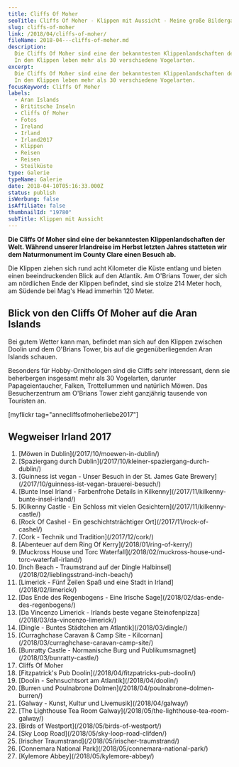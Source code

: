 ```yaml
---
title: Cliffs Of Moher
seoTitle: Cliffs Of Moher - Klippen mit Aussicht - Meine große Bildergalerie
slug: cliffs-of-moher
link: /2018/04/cliffs-of-moher/
fileName: 2018-04---cliffs-of-moher.md
description:
  Die Cliffs Of Moher sind eine der bekanntesten Klippenlandschaften der Welt.
  In den Klippen leben mehr als 30 verschiedene Vogelarten.
excerpt:
  Die Cliffs Of Moher sind eine der bekanntesten Klippenlandschaften der Welt.
  In den Klippen leben mehr als 30 verschiedene Vogelarten.
focusKeyword: Cliffs Of Moher
labels:
  - Aran Islands
  - Brititsche Inseln
  - Cliffs Of Moher
  - Fotos
  - Ireland
  - Irland
  - Irland2017
  - Klippen
  - Reisen
  - Reisen
  - Steilküste
type: Galerie
typeName: Galerie
date: 2018-04-10T05:16:33.000Z
status: publish
isWerbung: false
isAffiliate: false
thumbnailId: "19780"
subTitle: Klippen mit Aussicht
---
```


<strong>Die Cliffs Of Moher sind eine der bekanntesten Klippenlandschaften der
Welt. Während unserer Irlandreise im Herbst letzten Jahres statteten wir dem
Naturmonument im County Clare einen Besuch ab.</strong>

Die Klippen ziehen sich rund acht Kilometer die Küste entlang und bieten einen
beeindruckenden Blick auf den Atlantik. Am O'Brians Tower, der sich am
nördlichen Ende der Klippen befindet, sind sie stolze 214 Meter hoch, am Südende
bei Mag's Head immerhin 120 Meter.

## Blick von den Cliffs Of Moher auf die Aran Islands

Bei gutem Wetter kann man, befindet man sich auf den Klippen zwischen Doolin und
dem O'Brians Tower, bis auf die gegenüberliegenden Aran Islands schauen.

Besonders für Hobby-Ornithologen sind die Cliffs sehr interessant, denn sie
beherbergen insgesamt mehr als 30 Vogelarten, darunter Papageientaucher, Falken,
Trottellummen und natürlich Möwen. Das Besucherzentrum am O'Brians Tower zieht
ganzjährig tausende von Touristen an.

[myflickr tag="annecliffsofmoherliebe2017"]

## Wegweiser Irland 2017

<ol>
    <li> [Möwen in Dublin](/2017/10/moewen-in-dublin/) </li>
    <li> [Spaziergang durch Dublin](/2017/10/kleiner-spaziergang-durch-dublin/) </li>
    <li> [Guinness ist vegan - Unser Besuch in der St. James Gate Brewery](/2017/10/guinness-ist-vegan-brauerei-besuch/) </li>
    <li> [Bunte Insel Irland - Farbenfrohe Details in Kilkenny](/2017/11/kilkenny-bunte-insel-irland/) </li>
    <li> [Kilkenny Castle - Ein Schloss mit vielen Gesichtern](/2017/11/kilkenny-castle/) </li>
    <li> [Rock Of Cashel - Ein geschichtsträchtiger Ort](/2017/11/rock-of-cashel/) </li>
    <li> [Cork - Technik und Tradition](/2017/12/cork/) </li>
    <li> [Abenteuer auf dem Ring Of Kerry](/2018/01/ring-of-kerry/) </li>
    <li> [Muckross House und Torc Waterfall](/2018/02/muckross-house-und-torc-waterfall-irland/) </li>
    <li> [Inch Beach - Traumstrand auf der Dingle Halbinsel](/2018/02/lieblingsstrand-inch-beach/) </li>
    <li> [Limerick - Fünf Zeilen Spaß und eine Stadt in Irland](/2018/02/limerick/) </li>
    <li> [Das Ende des Regenbogens - Eine Irische Sage](/2018/02/das-ende-des-regenbogens/) </li>
    <li> [Da Vincenzo Limerick - Irlands beste vegane Steinofenpizza](/2018/03/da-vincenzo-limerick/) </li>
    <li> [Dingle - Buntes Städtchen am Atlantik](/2018/03/dingle/) </li>
    <li> [Curraghchase Caravan &amp; Camp Site - Kilcornan](/2018/03/curraghchase-caravan-camp-site/) </li>
    <li> [Bunratty Castle - Normanische Burg und Publikumsmagnet](/2018/03/bunratty-castle/) </li>
    <li>Cliffs Of Moher</li>
    <li> [Fitzpatrick's Pub Doolin](/2018/04/fitzpatricks-pub-doolin/) </li>
    <li> [Doolin - Sehnsuchtsort am Atlantik](/2018/04/doolin/) </li>
    <li> [Burren und Poulnabrone Dolmen](/2018/04/poulnabrone-dolmen-burren/) </li>
    <li> [Galway - Kunst, Kultur und Livemusik](/2018/04/galway/) </li>
    <li> [The Lighthouse Tea Room Galway](/2018/05/the-lighthouse-tea-room-galway/) </li>
    <li> [Birds of Westport](/2018/05/birds-of-westport/) </li>
    <li> [Sky Loop Road](/2018/05/sky-loop-road-clifden/) </li>
    <li> [Irischer Traumstrand](/2018/05/irischer-traumstrand/) </li>
    <li> [Connemara National Park](/2018/05/connemara-national-park/) </li>
    <li> [Kylemore Abbey](/2018/05/kylemore-abbey/) </li>
</ol>

